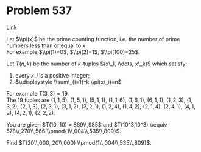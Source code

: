 # Problem 537

[Link](https://projecteuler.net/problem=537)

Let $\\pi(x)$ be the prime counting function, i.e. the number of prime numbers less than or equal to $x$.  
For example,$\\pi(1)=0$, $\\pi(2)=1$, $\\pi(100)=25$. 

Let $T(n, k)$ be the number of $k$-tuples $(x\_1, \\dots, x\_k)$ which satisfy:  
1. every $x\_i$ is a positive integer;  
2. $\\displaystyle \\sum\_{i=1}^k \\pi(x\_i)=n$ 

For example $T(3,3)=19$.  
The $19$ tuples are $(1,1,5)$, $(1,5,1)$, $(5,1,1)$, $(1,1,6)$, $(1,6,1)$, $(6,1,1)$, $(1,2,3)$, $(1,3,2)$, $(2,1,3)$, $(2,3,1)$, $(3,1,2)$, $(3,2,1)$, $(1,2,4)$, $(1,4,2)$, $(2,1,4)$, $(2,4,1)$, $(4,1,2)$, $(4,2,1)$, $(2,2,2)$. 

You are given $T(10, 10) = 869\\,985$ and $T(10^3,10^3) \\equiv 578\\,270\\,566 \\pmod{1\\,004\\,535\\,809}$. 

Find $T(20\\,000, 20\\,000) \\pmod{1\\,004\\,535\\,809}$.
